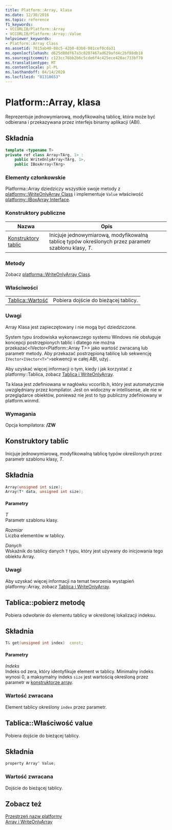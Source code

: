 ```yaml
---
title: Platform::Array, klasa
ms.date: 12/30/2016
ms.topic: reference
f1_keywords:
- VCCORLIB/Platform::Array
- VCCORLIB/Platform::Array::Value
helpviewer_keywords:
- Platform::Array Class
ms.assetid: 7815ab40-88c5-42b0-83b8-081cef0cda31
ms.openlocfilehash: d625d80df67a3c8207467ad629afd4c2bf88db18
ms.sourcegitcommit: c123cc76bb2b6c5cde6f4c425ece420ac733bf70
ms.translationtype: MT
ms.contentlocale: pl-PL
ms.lasthandoff: 04/14/2020
ms.locfileid: "81318653"
---
```

# <a name="platformarray-class"></a>Platform::Array, klasa

Reprezentuje jednowymiarową, modyfikowalną tablicę, która może być odbierana i przekazywana przez interfejs binarny aplikacji (ABI).

## <a name="syntax"></a>Składnia

```cpp
template <typename T>
private ref class Array<TArg, 1> :
    public WriteOnlyArray<TArg, 1>,
    public IBoxArray<TArg>
```

### <a name="members"></a>Elementy członkowskie

Platforma::Array dziedziczy wszystkie swoje metody z [platformy::WriteOnlyArray Class](../cppcx/platform-writeonlyarray-class.md) i implementuje `Value` właściwość [platformy::IBoxArray Interface](../cppcx/platform-iboxarray-interface.md).

### <a name="public-constructors"></a>Konstruktory publiczne

|Nazwa|Opis|
|----------|-----------------|
|[Konstruktory tablic](#ctor)|Inicjuje jednowymiarową, modyfikowalną tablicę typów określonych przez parametr szablonu klasy, *T*.|

### <a name="methods"></a>Metody

Zobacz [platforma::WriteOnlyArray Class](../cppcx/platform-writeonlyarray-class.md).

### <a name="properties"></a>Właściwości

|||
|-|-|
|[Tablica::Wartość](#value)|Pobiera dojście do bieżącej tablicy.|

### <a name="remarks"></a>Uwagi

Array Klasa jest zapieczętowany i nie mogą być dziedziczone.

System typu środowiska wykonawczego systemu Windows nie obsługuje koncepcji postrzępionych tablic i dlatego nie można przekazać\<IVector<Platform::Array T>> jako wartość zwracaną lub parametr metody. Aby przekazać postrzępioną tablicę lub sekwencję `IVector<IVector<T>^>`sekwencji w całej ABI, użyj .

Aby uzyskać więcej informacji o tym, kiedy i jak korzystać z platformy::Tablica, zobacz [Tablica i WriteOnlyArray](../cppcx/array-and-writeonlyarray-c-cx.md).

Ta klasa jest zdefiniowana w nagłówku vccorlib.h, który jest automatycznie uwzględniany przez kompilator. Jest on widoczny w intellisense, ale nie w przeglądarce obiektów, ponieważ nie jest to typ publiczny zdefiniowany w platform.winmd.

### <a name="requirements"></a>Wymagania

Opcja kompilatora: **/ZW**

## <a name="array-constructors"></a><a name="ctor"></a>Konstruktory tablic

Inicjuje jednowymiarową, modyfikowalną tablicę typów określonych przez parametr szablonu klasy, *T*.

## <a name="syntax"></a>Składnia

```cpp
Array(unsigned int size);
Array(T* data, unsigned int size);
```

#### <a name="parameters"></a>Parametry

*T*<br/>
Parametr szablonu klasy.

*Rozmiar*<br/>
Liczba elementów w tablicy.

*Danych*<br/>
Wskaźnik do tablicy danych `T` typu, który jest używany do inicjowania tego obiektu Array.

### <a name="remarks"></a>Uwagi

Aby uzyskać więcej informacji na temat tworzenia wystąpień platformy::Array, zobacz [Tablica i WriteOnlyArray](../cppcx/array-and-writeonlyarray-c-cx.md).

## <a name="arrayget-method"></a><a name="get"></a>Tablica::pobierz metodę

Pobiera odwołanie do elementu tablicy w określonej lokalizacji indeksu.

## <a name="syntax"></a>Składnia

```cpp
T& get(unsigned int index)  const;
```

#### <a name="parameters"></a>Parametry

*Indeks*<br/>
Indeks od zera, który identyfikuje element w tablicy. Minimalny indeks wynosi 0, a maksymalny indeks `size` jest wartością określoną przez parametr w [konstruktorze array](#ctor).

### <a name="return-value"></a>Wartość zwracana

Element tablicy określony `index` przez parametr.

## <a name="arrayvalue-property"></a><a name="value"></a>Tablica::Właściwość value

Pobiera dojście do bieżącej tablicy.

## <a name="syntax"></a>Składnia

```cpp
property Array^ Value;
```

### <a name="return-value"></a>Wartość zwracana

Dojście do bieżącej tablicy.

## <a name="see-also"></a>Zobacz też

[Przestrzeń nazw platformy](../cppcx/platform-namespace-c-cx.md)<br/>
[Array i WriteOnlyArray](../cppcx/array-and-writeonlyarray-c-cx.md)
